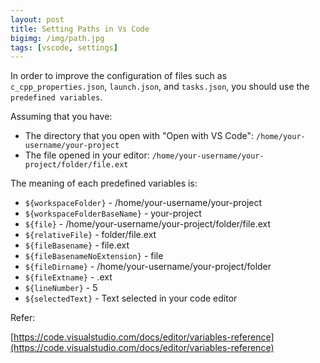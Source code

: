 ```yaml
---
layout: post
title: Setting Paths in Vs Code
bigimg: /img/path.jpg
tags: [vscode, settings]
---
```



In order to improve the configuration of files such as ```c_cpp_properties.json```, ```launch.json```, and ```tasks.json```, you should use the ```predefined variables```. 

Assuming that you have: 
- The directory that you open with "Open with VS Code": ```/home/your-username/your-project```
- The file opened in your editor: ```/home/your-username/your-project/folder/file.ext```

The meaning of each predefined variables is: 
- ```${workspaceFolder}``` - /home/your-username/your-project
- ```${workspaceFolderBaseName}``` - your-project
- ```${file}``` - /home/your-username/your-project/folder/file.ext
- ```${relativeFile}``` - folder/file.ext
- ```${fileBasename}``` - file.ext
- ```${fileBasenameNoExtension}``` - file
- ```${fileDirname}``` - /home/your-username/your-project/folder
- ```${fileExtname}``` - .ext
- ```${lineNumber}``` - 5
- ```${selectedText}``` - Text selected in your code editor

Refer: 

[https://code.visualstudio.com/docs/editor/variables-reference](https://code.visualstudio.com/docs/editor/variables-reference)

